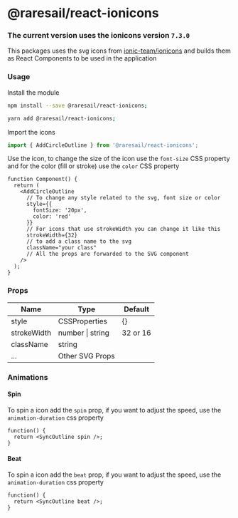 # @raresail/react-ionicons

### The current version uses the ionicons version `7.3.0`

This packages uses the svg icons from [ionic-team/ionicons](https://github.com/ionic-team/ionicons) and builds them as React Components to be used in the application

### Usage

Install the module

```bash
npm install --save @raresail/react-ionicons;
```

```bash
yarn add @raresail/react-ionicons;
```

Import the icons

```ts
import { AddCircleOutline } from '@raresail/react-ionicons';
```

Use the icon, to change the size of the icon use the `font-size` CSS property and for the color (fill or stroke) use the `color` CSS property

```tsx
function Component() {
  return (
    <AddCircleOutline
      // To change any style related to the svg, font size or color
      style={{
        fontSize: '20px',
        color: 'red'
      }}
      // For icons that use strokeWidth you can change it like this
      strokeWidth={32}
      // to add a class name to the svg
      className="your class"
      // All the props are forwarded to the SVG component
    />
  );
}
```

### Props

| Name        | Type             | Default  |
| ----------- | ---------------- | -------- |
| style       | CSSProperties    | {}       |
| strokeWidth | number \| string | 32 or 16 |
| className   | string           |          |
| ...         | Other SVG Props  |          |

### Animations

#### Spin

To spin a icon add the `spin` prop, if you want to adjust the speed, use the `animation-duration` css property

```tsx
function() {
  return <SyncOutline spin />;
}
```

#### Beat

To spin a icon add the `beat` prop, if you want to adjust the speed, use the `animation-duration` css property

```tsx
function() {
  return <SyncOutline beat />;
}
```
